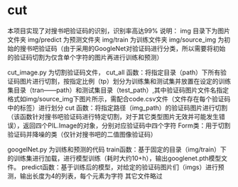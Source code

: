 # cut
本项目实现了对搜书吧验证码的识别，识别率高达99%
说明：
img 目录下为图片文件夹
img/predict 为预测文件夹
img/train 为训练文件夹
img/source_img 为初始的搜书吧验证码（由于采用的GoogleNet对验证码进行分类，所以需要将初始的验证码切割为仅含单个字符的图片再进行训练和预测）

cut_image.py 为切割验证码文件，
  cut_all 函数：将指定目录（path）下所有验证码图片进行切割，按指定比例（tp）划分为训练集和测试集并放置在设定的训练集目录（tran——path）和测试集目录（test_path）,其中验证码图片文件名指定格式如img/source_img下图片所示，需配合code.csv文件（文件存在每个验证码中的标签）进行划分
  cut 函数：将指定路径（img_path）的验证码图片进行切割（该函数针对搜书吧验证码进行特定切割，对于其它类型图片无效并可能发生错误），返回四个PIL.Image的对象，分别对应验证码中四个字符
  Form类：用于切割验证码并降噪的类（仅针对搜书吧的二值图像验证码）
 
googelNet.py 为训练和预测的代码
  train函数：基于固定的目录（img/train）下的训练集进行加载，进行模型训练（耗时大约10+h），输出googlenet.pth模型文件。
  predict函数：基于训练后的模型，对给定的验证码图片们（imgs）进行预测，输出长度为4的列表，每个元素为字符
其它文件略过
  
